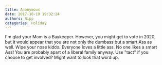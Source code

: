 ```yaml
---
title: Anonymous
date: 2017-10-10 19:32:24
authors: Ripp
categories: Holiday
---
```


 I'm glad your Mom is a Baykeeper. However, you might get to vote in 2020, but it would appear that you are not only the dumbass but a smart Ass as well. Wipe your nose kiddo.  Everyone loves a little ass.  No one likes a smart Ass!  You are probably apart of a liberal family anyway.  Use "tact"  if you choose to get involved?  Might want to look that word up.